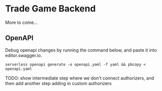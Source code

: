# Trade Game Backend

More to come...

## OpenAPI

Debug openapi changes by running the command below, and paste it into editor.swagger.io.

```
serverless openapi generate -o openapi.yaml -f yaml && pbcopy < openapi.yaml
```

TODO: show intermediate step where we don't connect authorizers, and then add another step adding in custom authorizers

